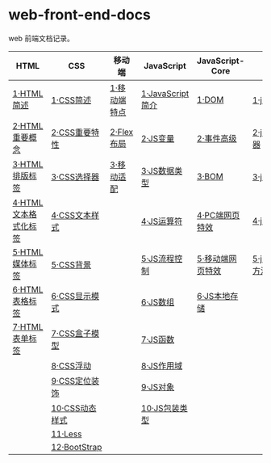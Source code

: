 # web-front-end-docs

web 前端文档记录。



| HTML                                                        | CSS                                            | 移动端                                        | JavaScript                                             | JavaScript-Core                                        | jQuery                                                   | AJAX                                                   |
| ----------------------------------------------------------- | ---------------------------------------------- | --------------------------------------------- | ------------------------------------------------------ | ------------------------------------------------------ | -------------------------------------------------------- | ------------------------------------------------------ |
| [1·HTML简述](./docs/html/1·HTML简述.md)                     | [1·CSS简述](./docs/css/1·CSS简述.md)           | [1·移动端特点](./docs/mobile/1·移动端特点.md) | [1·JavaScript简介](./docs/js/base/1·JavaScript简介.md) | [1·DOM](./docs/js/core/1·DOM.md)                       | [1·jQuery简介](docs/js/jquery/1·jQuery简介.md)           | [1·AJAX概念及应用](./docs/js/ajax/1·AJAX概念及应用.md) |
| [2·HTML重要概念](./docs/html/2·HTML重要概念.md)             | [2·CSS重要特性](./docs/css/2·CSS重要特性.md)   | [2·Flex布局](./docs/mobile/2·Flex布局.md)     | [2·JS变量](./docs/js/base/2·JS变量.md)                 | [2·事件高级](./docs/js/core/2·事件高级.md)             | [2·jQuery选择器](docs/js/jquery/2·jQuery选择器.md)       | [2·模板引擎](./docs/js/ajax/2·模板引擎.md)             |
| [3·HTML排版标签](./docs/html/3·HTML排版标签.md)             | [3·CSS选择器](./docs/css/3·CSS选择器.md)       | [3·移动适配](./docs/mobile/3·移动适配.md)     | [3·JS数据类型](./docs/js/base/3·JS数据类型.md)         | [3·BOM](./docs/js/core/3·BOM.md)                       | [3·jQuery样式](docs/js/jquery/3·jQuery样式.md)           | [3·AJAX加强](./docs/js/ajax/3·AJAX加强.md)             |
| [4·HTML文本格式化标签](./docs/html/4·HTML文本格式化标签.md) | [4·CSS文本样式](./docs/css/4·CSS文本样式.md)   |                                               | [4·JS运算符](./docs/js/base/4·JS运算符.md)             | [4·PC端网页特效](./docs/js/core/4·PC端网页特效.md)     | [4·jQueryDOM](./docs/js/jquery/4·jQueryDOM.md)           | [4·跨域与JSONP](./docs/js/ajax/4·跨域与JSONP.md)       |
| [5·HTML媒体标签](./docs/html/5·HTML媒体标签.md)             | [5·CSS背景](./docs/css/5·CSS背景.md)           |                                               | [5·JS流程控制](./docs/js/base/5·JS流程控制.md)         | [5·移动端网页特效](./docs/js/core/5·移动端网页特效.md) | [5·jQuery其他方法](./docs/js/jquery/5·jQuery其他方法.md) |                                                        |
| [6·HTML表格标签](./docs/html/6·HTML表格标签.md)             | [6·CSS显示模式](./docs/css/6·CSS显示模式.md)   |                                               | [6·JS数组](./docs/js/base/6·JS数组.md)                 | [6·JS本地存储](./docs/js/core/6·JS本地存储.md)         |                                                          |                                                        |
| [7·HTML表单标签](./docs/html/7·HTML表单标签.md)             | [7·CSS盒子模型](./docs/css/7·CSS盒子模型.md)   |                                               | [7·JS函数](./docs/js/base/7·JS函数.md)                 |                                                        |                                                          |                                                        |
|                                                             | [8·CSS浮动](./docs/css/8·CSS浮动.md)           |                                               | [8·JS作用域](./docs/js/base/8·JS作用域.md)             |                                                        |                                                          |                                                        |
|                                                             | [9·CSS定位装饰](./docs/css/9·CSS定位装饰.md)   |                                               | [9·JS对象](./docs/js/base/9·JS对象.md)                 |                                                        |                                                          |                                                        |
|                                                             | [10·CSS动态样式](./docs/css/10·CSS动态样式.md) |                                               | [10·JS包装类型](./docs/js/base/10·JS包装类型.md)       |                                                        |                                                          |                                                        |
|                                                             | [11·Less](./docs/css/11·Less.md)               |                                               |                                                        |                                                        |                                                          |                                                        |
|                                                             | [12·BootStrap](./docs/css/12·BootStrap.md)     |                                               |                                                        |                                                        |                                                          |                                                        |
